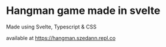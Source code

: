 # Hangman game made in svelte

Made using Svelte, Typescript & CSS

available at https://hangman.szedann.repl.co